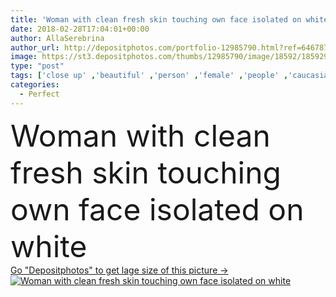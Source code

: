 ```yaml
---
title: 'Woman with clean fresh skin touching own face isolated on white'
date: 2018-02-28T17:04:01+00:00
author: AllaSerebrina
author_url: http://depositphotos.com/portfolio-12985790.html?ref=64678756
image: https://st3.depositphotos.com/thumbs/12985790/image/18592/185929740/api_thumb_450.jpg?forcejpeg=true
type: "post"
tags: ['close up' ,'beautiful' ,'person' ,'female' ,'people' ,'caucasian' ,'cream' ,'wellbeing' ,'face' ,'care' ,'skin' ,'woman' ,'touch' ,'cosmetic' ,'skincare' ,'clean' ,'purity' ,'treatment' ,'alone' ,'attractive' ,'mature' ,'wellness' ,'visage' ,'moisturizing' ,'Isolated On White' ,'copy space' ,'Studio Shot' ,'middle aged' ,'skin care' ,'perfect skin' ,'anti wrinkle cream' ,'antiaging skincare' ]
categories: 
  - Perfect
---
```

<div aling="center">
            <font size="60"> Woman with clean fresh skin touching own face isolated on white</font>   
</div>
<div>
    <a href='https://depositphotos.com/185929740/stock-photo-woman-clean-fresh-skin-touching.html?ref=64678756' target=_blank > Go "Depositphotos" to get lage size of this picture ->
        <img href='https://depositphotos.com/185929740/stock-photo-woman-clean-fresh-skin-touching.html?ref=64678756' src='https://st3.depositphotos.com/12985790/18592/i/950/depositphotos_185929740-stock-photo-woman-clean-fresh-skin-touching.jpg?forcejpeg=true' alt='Woman with clean fresh skin touching own face isolated on white' >
    </a>
</div>
